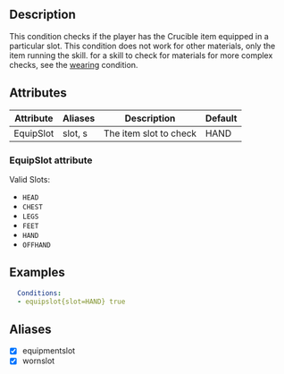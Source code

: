 ## Description
This condition checks if the player has the Crucible item equipped in a particular slot. This condition does not work for other materials, only the item running the skill. for a skill to check for materials for more complex checks, see the [wearing](https://git.mythiccraft.io/mythiccraft/MythicMobs/-/wikis/skills/conditions/wearing) condition.


## Attributes
| Attribute | Aliases   | Description                                                          | Default |
|-----------|-----------|----------------------------------------------------------------------|---------|
| EquipSlot | slot, s   | The item slot to check                                               | HAND    |

### EquipSlot attribute
Valid Slots:
- `HEAD`
- `CHEST`
- `LEGS`
- `FEET`
- `HAND`
- `OFFHAND`


## Examples
```yaml
  Conditions:
  - equipslot{slot=HAND} true
```


## Aliases
- [x] equipmentslot
- [x] wornslot